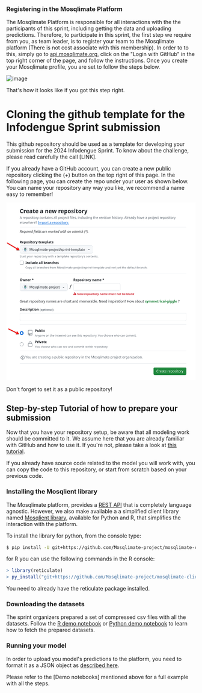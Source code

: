 ### Registering in the Mosqlimate Platform
The Mosqlimate Platform is responsible for all interactions with the the participants of this sprint, including getting the data and uploading predictions. Therefore, to participate in this sprint, the first step we require from you, as team leader, is to register your team to the Mosqlimate platform (There is not cost associate with this membership). In order to to this, simply go to [api.mosqlimate.org](https://api.mosqlimate.org/), click on the "Login with GitHub" in the top right corner of the page, and follow the instructions. Once you create your Mosqlimate profile, you are set to follow the steps below.

![image](https://github.com/Mosqlimate-project/sprint-template/assets/4005254/91633601-2d13-4b2d-b9a7-7cbf50b1871a)

That's how it looks like if you got this step right.


# Cloning the github template for the Infodengue Sprint submission
This github repository should be used as a template for developing your submission for the 2024 Infodengue Sprint. To know about the challenge, please read carefully the call [LINK]. 

If you already have a GitHub account, you can create a new public repository clicking the (+) button on the top right of this page. In the following page, you can create the repo under your user as shown below. You can name your repository any way you like, we recommend a name easy to remember!

![create repo](/repo_creation.png)

Don't forget to set it as a public repository!

 
## Step-by-step Tutorial of how to prepare your submission
Now that you have your repository setup, be aware that all modeling work should be committed to it. We assume here that you are already familiar with GitHub and how to use it. If you're not, please take a look at [this tutorial](https://docs.github.com/en/get-started/start-your-journey/hello-world).

If you already have source code related to the model you will work with, you can copy the code to this repository, or start from scratch based on your previous code.


### Installing the Mosqlient library
The Mosqlimate platform, provides a [REST API](https://api.mosqlimate.org/api/docs) that is completely language agnostic. However, we also make available a a simplified client library named [Mosqlient library](https://github.com/Mosqlimate-project/mosqlimate-client), available for Python and R, that simplifies the interaction with the platform.

To install the library for python, from the console type:

```bash
$ pip install -U git+https://github.com/Mosqlimate-project/mosqlimate-client.git
```

for R you can use the following commands in the R console:

```R
> library(reticulate)
> py_install("git+https://github.com/Mosqlimate-project/mosqlimate-client.git")
```

You need to already have the reticulate package installed.


### Downloading the datasets
The sprint organizers prepared a set of compressed csv files with all the datasets. Follow the [R demo notebook](/Demo%20Notebooks/R%20demo.ipynb) or [Python demo notebook](/Demo%20Notebooks/Python%20demo.ipynb) to learn how to fetch the prepared datasets.

### Running your model
In order to upload you model's predictions to the platform, you need to format it as a JSON object as [described here](https://api.mosqlimate.org/docs/registry/POST/predictions/).


Please refer to the [Demo notebooks] mentioned above for a full example with all the steps.




